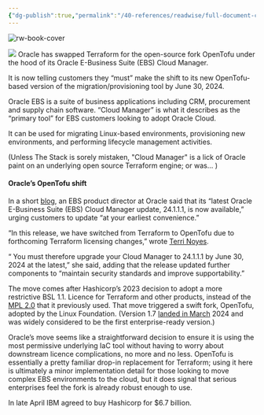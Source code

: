 ```yaml
---
{"dg-publish":true,"permalink":"/40-references/readwise/full-document-contents/oracle-goes-vegan-dumps-terraform-for-open-tofu/","tags":["rw/articles"]}
---
```


![rw-book-cover](https://www.thestack.technology/content/images/size/w1200/2024/05/yu-jinyang-m4TUrjoJ0TI-unsplash.jpg)

![](https://www.thestack.technology/content/images/size/w1304/2024/05/yu-jinyang-m4TUrjoJ0TI-unsplash.jpg)
Oracle has swapped Terraform for the open-source fork OpenTofu under the hood of its Oracle E-Business Suite (EBS) Cloud Manager.

It is now telling customers they “must” make the shift to its new OpenTofu-based version of the migration/provisioning tool by June 30, 2024.

Oracle EBS is a suite of business applications including CRM, procurement and supply chain software. “Cloud Manager” is what it describes as the “primary tool” for EBS customers looking to adopt Oracle Cloud.

It can be used for migrating Linux-based environments, provisioning new environments, and performing lifecycle management activities.

(Unless The Stack is sorely mistaken, "Cloud Manager" is a lick of Oracle paint on an underlying open source Terraform engine; or was... )

#### **Oracle’s OpenTofu shift**

In a short [blog](https://blogs.oracle.com/ebsandoraclecloud/post/ebs-cloud-manager-24111-now-available?ref=thestack.technology), an EBS product director at Oracle said that its “latest Oracle E-Business Suite (EBS) Cloud Manager update, 24.1.1.1, is now available,” urging customers to update “at your earliest convenience.”

“In this release, we have switched from Terraform to OpenTofu due to forthcoming Terraform licensing changes,” wrote [Terri Noyes](https://blogs.oracle.com/authors/terri-noyes?ref=thestack.technology).

“ You must therefore upgrade your Cloud Manager to 24.1.1.1 by June 30, 2024 at the latest,” she said, adding that the release updated further components to “maintain security standards and improve supportability.”

The move comes after Hashicorp’s 2023 decision to adopt a more restrictive BSL 1.1. Licence for Terraform and other products, instead of the [MPL 2.0](https://www.mozilla.org/en-US/MPL/2.0/?ref=thestack.technology) that it previously used. That move triggered a swift fork, OpenTofu, adopted by the Linux Foundation. (Version 1.7 [landed in March](https://www.thestack.technology/opentofu-1-7-business-value/) 2024 and was widely considered to be the first enterprise-ready version.)

Oracle’s move seems like a straightforward decision to ensure it is using the most permissive underlying IaC tool without having to worry about downstream licence complications, no more and no less. OpenTofu is essentially a pretty familiar drop-in replacement for Terraform; using it here is ultimately a minor implementation detail for those looking to move complex EBS environments to the cloud, but it does signal that serious enterprises feel the fork is already robust enough to use.

In late April IBM agreed to buy Hashicorp for $6.7 billion.
